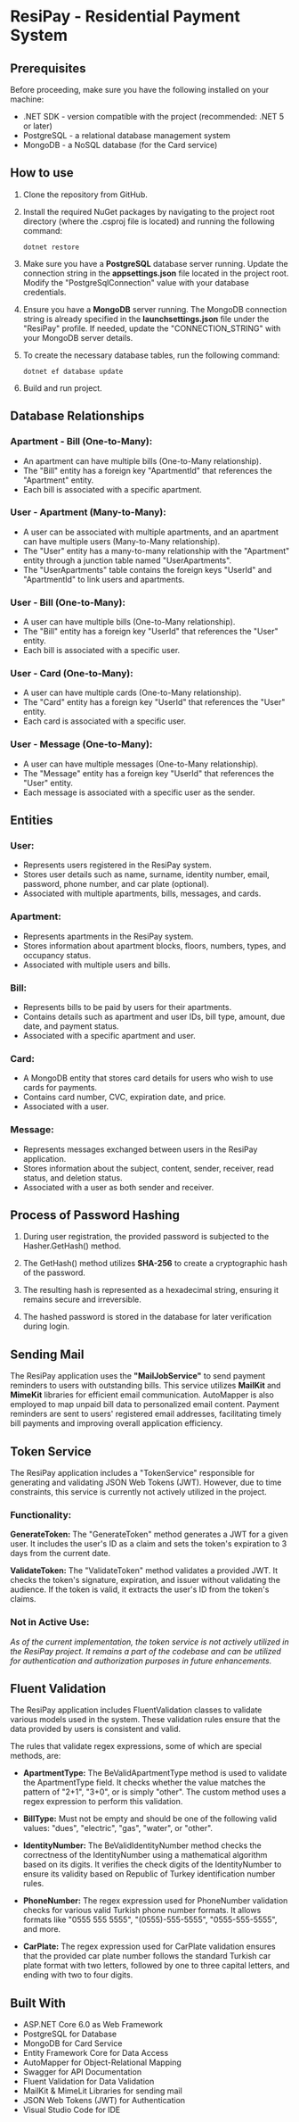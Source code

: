 # ResiPay - Residential Payment System

## Prerequisites
Before proceeding, make sure you have the following installed on your machine:

- .NET SDK - version compatible with the project (recommended: .NET 5 or later)
- PostgreSQL - a relational database management system
- MongoDB - a NoSQL database (for the Card service)

## How to use

1. Clone the repository from GitHub.
2. Install the required NuGet packages by navigating to the project root directory (where the .csproj file is located) and running the following command:
   
   `dotnet restore` 
3. Make sure you have a **PostgreSQL** database server running. Update the connection string in the **appsettings.json** file located in the project root. Modify the "PostgreSqlConnection" value with your database credentials.
4. Ensure you have a **MongoDB** server running. The MongoDB connection string is already specified in the **launchsettings.json** file under the "ResiPay" profile. If needed, update the "CONNECTION_STRING" with your MongoDB server details.
5. To create the necessary database tables, run the following command:
   
   `dotnet ef database update`
6. Build and run project.

## Database Relationships

### Apartment - Bill (One-to-Many):

- An apartment can have multiple bills (One-to-Many relationship).
- The "Bill" entity has a foreign key "ApartmentId" that references the "Apartment" entity.
- Each bill is associated with a specific apartment.

### User - Apartment (Many-to-Many):

- A user can be associated with multiple apartments, and an apartment can have multiple users (Many-to-Many relationship).
- The "User" entity has a many-to-many relationship with the "Apartment" entity through a junction table named "UserApartments".
- The "UserApartments" table contains the foreign keys "UserId" and "ApartmentId" to link users and apartments.

### User - Bill (One-to-Many):

- A user can have multiple bills (One-to-Many relationship).
- The "Bill" entity has a foreign key "UserId" that references the "User" entity.
- Each bill is associated with a specific user.

### User - Card (One-to-Many):

- A user can have multiple cards (One-to-Many relationship).
- The "Card" entity has a foreign key "UserId" that references the "User" entity.
- Each card is associated with a specific user.

### User - Message (One-to-Many):

- A user can have multiple messages (One-to-Many relationship).
- The "Message" entity has a foreign key "UserId" that references the "User" entity.
- Each message is associated with a specific user as the sender.


## Entities


### User:

- Represents users registered in the ResiPay system.
- Stores user details such as name, surname, identity number, email, password, phone number, and car plate (optional).
- Associated with multiple apartments, bills, messages, and cards.
  
### Apartment:

- Represents apartments in the ResiPay system.
- Stores information about apartment blocks, floors, numbers, types, and occupancy status.
- Associated with multiple users and bills.

### Bill:

- Represents bills to be paid by users for their apartments.
- Contains details such as apartment and user IDs, bill type, amount, due date, and payment status.
- Associated with a specific apartment and user.

### Card:

- A MongoDB entity that stores card details for users who wish to use cards for payments.
- Contains card number, CVC, expiration date, and price.
- Associated with a user.
  
### Message:

- Represents messages exchanged between users in the ResiPay application.
- Stores information about the subject, content, sender, receiver, read status, and deletion status.
- Associated with a user as both sender and receiver.

## Process of Password Hashing 

1. During user registration, the provided password is subjected to the Hasher.GetHash() method.

2. The GetHash() method utilizes **SHA-256** to create a cryptographic hash of the password.

3. The resulting hash is represented as a hexadecimal string, ensuring it remains secure and irreversible.

4. The hashed password is stored in the database for later verification during login.

## Sending Mail

The ResiPay application uses the **"MailJobService"** to send payment reminders to users with outstanding bills. This service utilizes **MailKit** and **MimeKit** libraries for efficient email communication. AutoMapper is also employed to map unpaid bill data to personalized email content. Payment reminders are sent to users' registered email addresses, facilitating timely bill payments and improving overall application efficiency.


## Token Service

The ResiPay application includes a "TokenService" responsible for generating and validating JSON Web Tokens (JWT). However, due to time constraints, this service is currently not actively utilized in the project.

### Functionality:

**GenerateToken:** The "GenerateToken" method generates a JWT for a given user. It includes the user's ID as a claim and sets the token's expiration to 3 days from the current date.

**ValidateToken:** The "ValidateToken" method validates a provided JWT. It checks the token's signature, expiration, and issuer without validating the audience. If the token is valid, it extracts the user's ID from the token's claims.

### Not in Active Use:

*As of the current implementation, the token service is not actively utilized in the ResiPay project. It remains a part of the codebase and can be utilized for authentication and authorization purposes in future enhancements.*

## Fluent Validation

The ResiPay application includes FluentValidation classes to validate various models used in the system. These validation rules ensure that the data provided by users is consistent and valid.

The rules that validate regex expressions, some of which are special methods, are:

- **ApartmentType:** The BeValidApartmentType method is used to validate the ApartmentType field. It checks whether the value matches the pattern of "2+1", "3+0", or is simply "other". The custom method uses a regex expression to perform this validation.

- **BillType:** Must not be empty and should be one of the following valid values: "dues", "electric", "gas", "water", or "other".

- **IdentityNumber:** The BeValidIdentityNumber method checks the correctness of the IdentityNumber using a mathematical algorithm based on its digits. It verifies the check digits of the IdentityNumber to ensure its validity based on Republic of Turkey identification number rules.

- **PhoneNumber:** The regex expression used for PhoneNumber validation checks for various valid Turkish phone number formats. It allows formats like "0555 555 5555", "(0555)-555-5555", "0555-555-5555", and more.

- **CarPlate:** The regex expression used for CarPlate validation ensures that the provided car plate number follows the standard Turkish car plate format with two letters, followed by one to three capital letters, and ending with two to four digits.


## Built With

- ASP.NET Core 6.0 as Web Framework
- PostgreSQL for Database
- MongoDB for Card Service
- Entity Framework Core for Data Access
- AutoMapper for Object-Relational Mapping
- Swagger for API Documentation
- Fluent Validation for Data Validation
- MailKit & MimeLit Libraries for sending mail
- JSON Web Tokens (JWT) for Authentication
- Visual Studio Code for IDE
